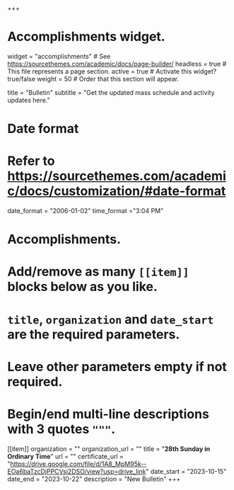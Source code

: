 +++
# Accomplishments widget.
widget = "accomplishments"  # See https://sourcethemes.com/academic/docs/page-builder/
headless = true  # This file represents a page section.
active = true  # Activate this widget? true/false
weight = 50  # Order that this section will appear.

title = "Bulletin"
subtitle = "Get the updated mass schedule and activity updates here."

# Date format
#   Refer to https://sourcethemes.com/academic/docs/customization/#date-format
date_format = "2006-01-02"
time_format ="3:04 PM"

# Accomplishments.
#   Add/remove as many `[[item]]` blocks below as you like.
#   `title`, `organization` and `date_start` are the required parameters.
#   Leave other parameters empty if not required.
#   Begin/end multi-line descriptions with 3 quotes `"""`.


[[item]]
  organization = ""
  organization_url = ""
  title = "**28th Sunday in Ordinary Time**"
  url = ""
  certificate_url = "https://drive.google.com/file/d/1A8_MpM95k--EOa6baTzcDjPPCVsj2DSO/view?usp=drive_link"
  date_start = "2023-10-15"
  date_end = "2023-10-22"
  description = "New Bulletin"
+++
